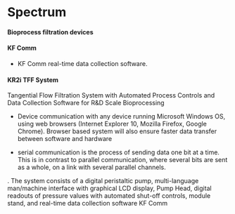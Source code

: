 # Spectrum
#### Bioprocess filtration devices

#### KF Comm
* KF Comm real-time data collection software.

####  KR2i TFF System
Tangential Flow Filtration System with Automated Process Controls 
and Data Collection Software for R&D Scale Bioprocessing


* Device communication with any device running Microsoft Windows OS, using web browsers (Internet Explorer 10, Mozilla Firefox, Google Chrome). Browser based system will also ensure faster data transfer between software and hardware

*  serial communication is the process of sending data one bit at a time. This is in contrast to parallel communication, where several bits are sent as a whole, on a link with several parallel channels.



. The system consists of a digital peristaltic pump, multi-language man/machine
interface with graphical LCD display, Pump Head, digital readouts of pressure values with automated
shut-off controls, module stand, and real-time data collection software KF Comm
